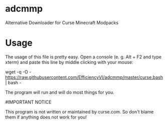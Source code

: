 # adcmmp
Alternative Downloader for Curse Minecraft Modpacks

# Usage
The usage of this file is pretty easy. Open a console (e. g. Alt + F2 and type xterm) and paste this line by middle clicking with your mouse:

wget -q -O - https://raw.githubusercontent.com/EfficiencyVI/adcmmp/master/curse.bash | bash -

The program will run and will do most things for you.

#IMPORTANT NOTICE

This program is not written or maintained by curse.com. So don't blame them if anything does not work for you!
